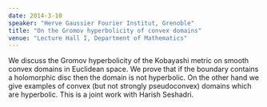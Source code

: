 ```yaml
---
date: 2014-3-10
speaker: "Herve Gaussier Fourier Institut, Grenoble"
title: "On the Gromov hyperbolicity of convex domains"
venue: "Lecture Hall I, Department of Mathematics"
---
```

We discuss the Gromov hyperbolicity of the Kobayashi metric on smooth
convex domains in Euclidean space. We prove that if the boundary contains
a holomorphic disc then the domain is not hyperbolic. On the other hand we
give examples of convex (but not strongly pseudoconvex) domains which are
hyperbolic. This is a joint work with Harish Seshadri.
